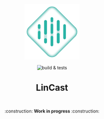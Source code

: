 <p align="center">
  <img src=".github/resources/logo.svg" width="180" height="180" alt="LinCast logo">
</p>


<p align="center">
  <img src="https://github.com/LinCast-Team/LinCast/workflows/build%20&%20tests/badge.svg" alt="build & tests">
</p>

<h1 align="center">LinCast</h1>

<br>

<p align="center">:construction: <b>Work in progress</b> :construction:</p>
